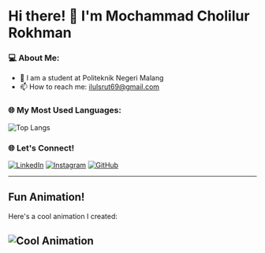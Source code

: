 # Hi there! 👋 I'm Mochammad Cholilur Rokhman

### 💻 About Me:
- 🏫 I am a student at Politeknik Negeri Malang
- 📫 How to reach me: [ilulsrut69@gmail.com](mailto:ilulsrut69@gmail.com)

### 🌐 My Most Used Languages:
![Top Langs](https://github-readme-stats.vercel.app/api/top-langs/?username=mochammadcholilurrokhman&layout=compact&langs_count=10&theme=radical)

### 🌐 Let's Connect!
[![LinkedIn](https://img.shields.io/badge/LinkedIn-0077B5?style=for-the-badge&logo=linkedin&logoColor=white)](https://linkedin.com/in/moch-cholilur-22674b25a)
[![Instagram](https://img.shields.io/badge/Instagram-E4405F?style=for-the-badge&logo=instagram&logoColor=white)](https://instagram.com/cholilur_rokhman)
[![GitHub](https://img.shields.io/badge/GitHub-181717?style=for-the-badge&logo=github&logoColor=white)](https://github.com/mochammadcholilurrokhman)

---

## Fun Animation!
Here's a cool animation I created:

![Cool Animation](https://media.giphy.com/media/1gA0GchIxaXJkaRh6d/giphy.gif)
---
